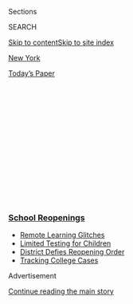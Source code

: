 <div id="app">

<div>

<div>

<div>

<div class="NYTAppHideMasthead css-1q2w90k e1suatyy0">

<div class="section css-ui9rw0 e1suatyy2">

<div class="css-eph4ug er09x8g0">

<div class="css-6n7j50">

</div>

<span class="css-1dv1kvn">Sections</span>

<div class="css-10488qs">

<span class="css-1dv1kvn">SEARCH</span>

</div>

[Skip to content](#site-content)[Skip to site index](#site-index)

</div>

<div id="masthead-section-label" class="css-1wr3we4 eaxe0e00">

[New
York](https://www.nytimes3xbfgragh.onion/section/nyregion)

</div>

<div class="css-10698na e1huz5gh0">

</div>

</div>

<div id="masthead-bar-one" class="section hasLinks css-15hmgas e1csuq9d3">

<div class="css-uqyvli e1csuq9d0">

</div>

<div class="css-1uqjmks e1csuq9d1">

</div>

<div class="css-9e9ivx">

[](https://myaccount.nytimes3xbfgragh.onion/auth/login?response_type=cookie&client_id=vi)

</div>

<div class="css-1bvtpon e1csuq9d2">

[Today’s
Paper](https://www.nytimes3xbfgragh.onion/section/todayspaper)

</div>

</div>

</div>

</div>

<div data-aria-hidden="false">

<div id="site-content" data-role="main">

<div>

<div class="css-1aor85t" style="opacity:0.000000001;z-index:-1;visibility:hidden">

<div class="css-1hqnpie">

<div class="css-epjblv">

<span class="css-17xtcya">[New
York](/section/nyregion)</span><span class="css-x15j1o">|</span><span class="css-fwqvlz">A
Few Students Threw Parties. Now an Entire SUNY Campus Is Shut
Down.</span>

</div>

<div class="css-k008qs">

<div class="css-1iwv8en">

<span class="css-18z7m18"></span>

<div>

</div>

</div>

<span class="css-1n6z4y">https://nyti.ms/3bBFmkp</span>

<div class="css-1705lsu">

<div class="css-4xjgmj">

<div class="css-4skfbu" data-role="toolbar" data-aria-label="Social Media Share buttons, Save button, and Comments Panel with current comment count" data-testid="share-tools">

  - 
  - 
  - 
  - 
    
    <div class="css-6n7j50">
    
    </div>

  - 

</div>

</div>

</div>

</div>

</div>

</div>

<div class="css-13pd83m">

<div class="css-l9svim">

### [<span class="css-pa1jbp"><span class="css-1rxm0ex">School</span><span class="css-1rxm0ex"> Reopenings</span></span>](https://www.nytimes3xbfgragh.onion/spotlight/schools-reopening?name=styln-coronavirus-schools-reopening&region=TOP_BANNER&block=storyline_menu_recirc&action=click&pgtype=Article&impression_id=90765760-f4c9-11ea-8835-87be5503a188&variant=undefined)

  - <span class="css-1qkutce">[Remote Learning
    Glitches](https://www.nytimes3xbfgragh.onion/2020/09/08/us/school-districts-cyberattacks-glitches.html?name=styln-coronavirus-schools-reopening&region=TOP_BANNER&block=storyline_menu_recirc&action=click&pgtype=Article&impression_id=90767e70-f4c9-11ea-8835-87be5503a188&variant=undefined)</span>
  - <span class="css-1qkutce">[Limited Testing for
    Children](https://www.nytimes3xbfgragh.onion/2020/09/08/upshot/children-testing-shortfalls-virus.html?name=styln-coronavirus-schools-reopening&region=TOP_BANNER&block=storyline_menu_recirc&action=click&pgtype=Article&impression_id=90767e71-f4c9-11ea-8835-87be5503a188&variant=undefined)</span>
  - <span class="css-1qkutce">[District Defies Reopening
    Order](https://www.nytimes3xbfgragh.onion/2020/09/10/us/des-moines-school-opening-coronavirus.html?name=styln-coronavirus-schools-reopening&region=TOP_BANNER&block=storyline_menu_recirc&action=click&pgtype=Article&impression_id=90767e72-f4c9-11ea-8835-87be5503a188&variant=undefined)</span>
  - <span class="css-1qkutce">[Tracking College
    Cases](https://www.nytimes3xbfgragh.onion/interactive/2020/us/covid-college-cases-tracker.html?name=styln-coronavirus-schools-reopening&region=TOP_BANNER&block=storyline_menu_recirc&action=click&pgtype=Article&impression_id=90767e73-f4c9-11ea-8835-87be5503a188&variant=undefined)</span>

</div>

</div>

<div id="top-wrapper" class="css-1sy8kpn">

<div id="top-slug" class="css-l9onyx">

Advertisement

</div>

[Continue reading the main
story](#after-top)

<div class="ad top-wrapper" style="text-align:center;height:100%;display:block;min-height:250px">

<div id="top" class="place-ad" data-position="top" data-size-key="top">

</div>

</div>

<div id="after-top">

</div>

</div>

<div>

<div id="sponsor-wrapper" class="css-1hyfx7x">

<div id="sponsor-slug" class="css-19vbshk">

Supported by

</div>

[Continue reading the main
story](#after-sponsor)

<div id="sponsor" class="ad sponsor-wrapper" style="text-align:center;height:100%;display:block">

</div>

<div id="after-sponsor">

</div>

</div>

<div class="css-186x18t">

</div>

<div class="css-1vkm6nb ehdk2mb0">

# A Few Students Threw Parties. Now an Entire SUNY Campus Is Shut Down.

</div>

More than 500 State University of New York, Oneonta, students tested
positive for the coronavirus less than two weeks after classes began.

<div class="css-79elbk" data-testid="photoviewer-wrapper">

<div class="css-z3e15g" data-testid="photoviewer-wrapper-hidden">

</div>

<div class="css-1a48zt4 ehw59r15" data-testid="photoviewer-children">

![<span class="css-16f3y1r e13ogyst0" data-aria-hidden="true">An Oneonta
student’s picture of the man in a hazmat suit who she said led her from
her dorm room in the middle of the night to a place where she was to
quarantine after testing positive for the
coronavirus. </span><span class="css-cnj6d5 e1z0qqy90" itemprop="copyrightHolder"><span class="css-1ly73wi e1tej78p0">Credit...</span><span><span>Haley
Dimonda</span></span></span>](https://static01.graylady3jvrrxbe.onion/images/2020/09/03/nyregion/03nyvirus-oneonta/03nyvirus-oneonta-articleLarge.png?quality=75&auto=webp&disable=upscale)

</div>

</div>

<div class="css-18e8msd">

<div class="css-vp77d3 epjyd6m0">

<div class="css-1baulvz">

By <span class="css-1baulvz last-byline" itemprop="name">Amanda
Rosa</span>

</div>

</div>

  - 
    
    <div class="css-ld3wwf e16638kd2">
    
    Published Sept. 3, 2020Updated Sept. 9,
    2020
    
    </div>

  - 
    
    <div class="css-4xjgmj">
    
    <div class="css-pvvomx" data-role="toolbar" data-aria-label="Social Media Share buttons, Save button, and Comments Panel with current comment count" data-testid="share-tools">
    
      - 
      - 
      - 
      - 
        
        <div class="css-6n7j50">
        
        </div>
    
      - 
    
    </div>
    
    </div>

</div>

</div>

<div class="section meteredContent css-1r7ky0e" name="articleBody" itemprop="articleBody">

<div class="css-1fanzo5 StoryBodyCompanionColumn">

<div class="css-53u6y8">

In late August, less than a week after classes started, the State
University of New York at Oneonta suspended five students who, officials
said, had organized parties in the upstate town that might have led to a
coronavirus outbreak on campus.

But it was already too late.

Five days later, the outbreak was out of control, with [more than 500
virus cases](https://t.e2ma.net/message/l0xndc/96qt6se) among a campus
student population that is usually around 6,000.

As a result, officials announced on Thursday that they were canceling
in-person classes for the fall semester and sending students home,
making Oneonta the first SUNY campus to shut down because of the virus
after trying to reopen for classes.

“Despite the diligence of the vast majority of our SUNY Oneonta
students, faculty and staff, the actions of a few individuals who didn’t
comply resulted in the spread of Covid-19 over the past week,” Jim
Malatras, SUNY’s chancellor, said in a statement.

</div>

</div>

<div class="css-1fanzo5 StoryBodyCompanionColumn">

<div class="css-53u6y8">

With New York City public schools set to reopen at the end of the month,
the closing of the campus was a troubling reminder of how quickly virus
clusters can spiral in an academic setting, even in a state where the
infection rate has hovered around 1 percent for weeks.

The college, in Otsego County, about 80 miles west of Albany, said that
classes would be canceled on Friday to allow students to prepare to go
home. More than 50 students who were suspected of having the virus were
in quarantine on campus and 100 who had tested positive were in
isolation, [according to daily data the college has posted
online.](https://suny.oneonta.edu/covid-19)

The outbreak started small. On Aug. 25, the second day of classes,
university officials said two students had tested positive for the
virus. By Aug. 28, the number [had ballooned
to 29](https://t.e2ma.net/message/5vr3cc/96qt6se).

Two days later, after 105 students — or about 3 percent of the people
who were on campus or using campus facilities by then — had tested
positive, Mr. Malatras directed the school [to cancel all in-student
activities](https://t.e2ma.net/message/pvgadc/96qt6se) for two weeks. He
also said that in addition to suspending the five students, officials
had also suspended three campus organizations.

</div>

</div>

<div class="css-79elbk" data-testid="photoviewer-wrapper">

<div class="css-z3e15g" data-testid="photoviewer-wrapper-hidden">

</div>

<div class="css-1a48zt4 ehw59r15" data-testid="photoviewer-children">

![<span class="css-16f3y1r e13ogyst0" data-aria-hidden="true">SUNY
Oneonta, in upstate Otsego County, will hold all classes online this
semester. </span><span class="css-cnj6d5 e1z0qqy90" itemprop="copyrightHolder"><span class="css-1ly73wi e1tej78p0">Credit...</span><span>Cindy
Schultz for The New York
Times</span></span>](https://static01.graylady3jvrrxbe.onion/images/2020/09/03/nyregion/03nyvirus-oneonta2/merlin_176545887_ba22c339-9078-411d-9de3-2b57b3e46ab3-articleLarge.jpg?quality=75&auto=webp&disable=upscale)

</div>

</div>

<div class="css-1fanzo5 StoryBodyCompanionColumn">

<div class="css-53u6y8">

On Sunday, Gov. Andrew M. Cuomo said the state was [sending a
virus-control
team](https://www.governor.ny.gov/news/governor-cuomo-deploys-swat-team-suny-oneonta-contain-covid-19-cluster)
consisting of 71 contact tracers and eight case investigators to try to
quell the outbreak before it spread to the town. The state also opened
three free, rapid testing sites in the city of Oneonta.

</div>

</div>

<div class="css-1fanzo5 StoryBodyCompanionColumn">

<div class="css-53u6y8">

But the efforts did not apparently stem the campus outbreak. By
Wednesday, officials said that 289 cases had been confirmed after more
than 2,500 students and more than 200 employees had been tested. More
than 200 more people tested positive by Thursday.

<div id="NYT_MAIN_CONTENT_1_REGION" class="css-9tf9ac">

<div>

</div>

</div>

“This is a sad day for SUNY Oneonta,” said Dr. Barbara Jean Morris, the
college’s president. “However, the actions we are taking will allow us
to put our focus back on learning.”

Before classes began, the college had not required students to show that
they had tested negative for the virus before being allowed on campus,
as many colleges around the United States have done. Students also were
not tested upon arriving for the semester.

Shortly after classes started, students began posting videos on social
media chronicling the rising number of infections and criticizing what
they said was a lack of communication about the outbreak from the
college.

After the college began testing students, faculty members and other
employees en masse, some students who tested positive filmed themselves
being woken up in the early hours of the morning and rushed into vans by
men in white hazmat suits who took them to campus locations where they
were to quarantine.

Haley Dimonda, a first-year student, said she had gotten a call shortly
before 1 a.m. Monday informing her that she had tested positive for the
virus and would have to pack her things to quarantine in a different
dormitory.

</div>

</div>

<div class="css-1fanzo5 StoryBodyCompanionColumn">

<div class="css-53u6y8">

About five minutes later, Ms. Dimonda said, a resident assistant knocked
on her door and told her that a man was waiting for her. Ms. Dimonda,
18, filmed herself, teary-eyed, following a man in a hazmat suit. She
was still in her pajamas when she was escorted out of her dorm room
carrying some of her belongings.

“I was really scared actually, because I hadn’t gotten any information,”
she said. “I was just told I was going get picked up and go to a
hall.”

<div id="NYT_MAIN_CONTENT_3_REGION" class="css-9tf9ac">

<div>

<div id="styln-prism-freeform-1596575370630" class="section interactive-content interactive-size-medium css-1ftcdic">

<div class="css-17ih8de interactive-body">

<div id="prism-freeform-block-55341" class="css-19mumt8" data-role="complementary" data-storyline="School Reopenings" data-truncated="false" tabindex="0">

<div class="css-a8d9oz">

<div>

[](https://www.nytimes3xbfgragh.onion/spotlight/schools-reopening?action=click&pgtype=Article&state=default&region=MAIN_CONTENT_3&context=storylines_keepup)

### School Reopenings ›

#### Back to School

Updated Sept. 11, 2020

The latest on how schools are reopening amid the pandemic.

  -   - School officials in Des Moines are refusing to hold in-person
        classes, [despite an order from Iowa’s governor and a judge’s
        ruling](https://www.nytimes3xbfgragh.onion/2020/09/10/us/des-moines-school-opening-coronavirus.html?action=click&pgtype=Article&state=default&region=MAIN_CONTENT_3&context=storylines_keepup),
        risking school funding and their jobs because they think it’s
        unsafe.
      - The University of Illinois at Urbana-Champaign had one of the
        most comprehensive plans by a major college to keep the virus
        under control. But it [failed to account for students
        partying](https://www.nytimes3xbfgragh.onion/2020/09/10/health/university-illinois-covid.html?action=click&pgtype=Article&state=default&region=MAIN_CONTENT_3&context=storylines_keepup).
      - College students are [using apps to shame their
        schools](https://www.nytimes3xbfgragh.onion/2020/09/10/technology/coronavirus-quarantines-college.html?action=click&pgtype=Article&state=default&region=MAIN_CONTENT_3&context=storylines_keepup) into
        better coronavirus plans.
      - For some families, the pandemic [has meant a return to their
        native
        languages](https://www.nytimes3xbfgragh.onion/2020/09/10/parenting/family-second-language-coronavirus.html?action=click&pgtype=Article&state=default&region=MAIN_CONTENT_3&context=storylines_keepup).

<div id="styln-survey-component-55341" class="styln-survey-component">

</div>

</div>

</div>

</div>

</div>

</div>

</div>

</div>

Ms. Dimonda, who does not have symptoms of the virus, was tested shortly
after the college made it [mandatory for students living on
campus](https://t.e2ma.net/message/1g9zcc/96qt6se) to be tested after
the outbreak began.

While she said she had heard of parties being held near campus after
students arrived, she also believed the college should have required
students to be tested beforehand. The large number of cases, she said,
was “inevitable.”

“With the parties or without the parties, this would’ve happened anyway,
but people partying spread it quicker,” Ms. Dimonda said.

Although SUNY Oneonta’s recent policy does not allow students to leave
for home without the approval of the county health department, Ms.
Dimonda said that her parents were able to pick her up on Monday, the
day she was put in quarantine. She said she was now “stuck in my room”
on Long Island.

Otsego County has had some of the lowest positive test rates in the
state. By Thursday, the overall positive rate of those who had tested in
the county was .01 (209 positives out of 20,221 tested), [according to
state
data](https://covid19tracker.health.ny.gov/views/NYS-COVID19-Tracker/NYSDOHCOVID-19Tracker-TableView?%3Aembed=yes&%3Atoolbar=no&%3Atabs=n).
On Thursday, the state reported 20 new cases in the county.

</div>

</div>

<div class="css-1fanzo5 StoryBodyCompanionColumn">

<div class="css-53u6y8">

Lizabeth Rose, who manages Peter Clark Student Rentals, a local
off-campus housing company that rents to around 400 students, said that
only the occupants of one of her houses had to quarantine, easing some
of her own concerns about those who will be remaining in town. (Students
can apply for permission to stay on campus.)

“I think most of the students are doing the right thing,” Ms. Rose said.

SUNY Oneonta is not the only university struggling to control cases and
quarantine students while trying to conduct in-person classes.

On Thursday, officials at Syracuse University, about 85 miles northwest
of Oneonta, [said they had detected traces of the
virus](https://twitter.com/chrishipp15_/status/1301616678925721601?s=20)
in wastewater coming from one dorm. Officials ordered students in the
dorm to return to their rooms and said all residents there would be
tested.

Several colleges and universities, including Notre Dame and the
University of North Carolina at Chapel Hill, had previously canceled
in-person classes after hundreds of students were found to have the
virus, often following reports of large parties.

More than 40 students at SUNY, Plattsburgh, which is about 160 miles
north of Albany, were placed on interim suspension after an outdoor
gathering. Small liberal arts colleges like Marist College and larger
universities like the Ohio State University have ordered students off
campus because of parties. More than 1,000 cases have been detected at
both [the University of South
Carolina](https://www.nytimes3xbfgragh.onion/2020/09/02/world/coronavirus-covid-live.html)
and t[he University of
Alabama](https://www.nytimes3xbfgragh.onion/aponline/2020/08/28/us/ap-us-virus-outbreak-alabama.html).

</div>

</div>

<div>

</div>

</div>

<div>

</div>

<div>

</div>

<div>

</div>

<div>

<div id="bottom-wrapper" class="css-1ede5it">

<div id="bottom-slug" class="css-l9onyx">

Advertisement

</div>

[Continue reading the main
story](#after-bottom)

<div id="bottom" class="ad bottom-wrapper" style="text-align:center;height:100%;display:block;min-height:90px">

</div>

<div id="after-bottom">

</div>

</div>

</div>

</div>

</div>

## Site Index

<div>

</div>

## Site Information Navigation

  - [© <span>2020</span> <span>The New York Times
    Company</span>](https://help.nytimes3xbfgragh.onion/hc/en-us/articles/115014792127-Copyright-notice)

<!-- end list -->

  - [NYTCo](https://www.nytco.com/)
  - [Contact
    Us](https://help.nytimes3xbfgragh.onion/hc/en-us/articles/115015385887-Contact-Us)
  - [Work with us](https://www.nytco.com/careers/)
  - [Advertise](https://nytmediakit.com/)
  - [T Brand Studio](http://www.tbrandstudio.com/)
  - [Your Ad
    Choices](https://www.nytimes3xbfgragh.onion/privacy/cookie-policy#how-do-i-manage-trackers)
  - [Privacy](https://www.nytimes3xbfgragh.onion/privacy)
  - [Terms of
    Service](https://help.nytimes3xbfgragh.onion/hc/en-us/articles/115014893428-Terms-of-service)
  - [Terms of
    Sale](https://help.nytimes3xbfgragh.onion/hc/en-us/articles/115014893968-Terms-of-sale)
  - [Site
    Map](https://spiderbites.nytimes3xbfgragh.onion)
  - [Help](https://help.nytimes3xbfgragh.onion/hc/en-us)
  - [Subscriptions](https://www.nytimes3xbfgragh.onion/subscription?campaignId=37WXW)

</div>

</div>

</div>

</div>
